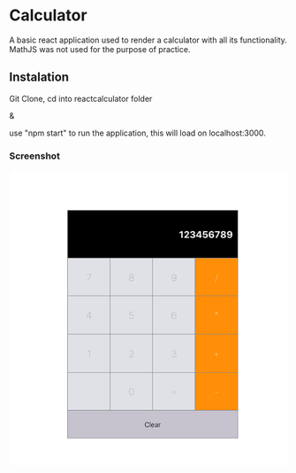 # Calculator

A basic react application used to render a calculator with all its functionality. MathJS was not used for the purpose of practice.

## Instalation

Git Clone, cd into reactcalculator folder

&

use "npm start" to run the application, this will load on localhost:3000.

### Screenshot

![calulator](https://github.com/brainden/reactcalculator/blob/master/src/photos/calculator.png?raw=true)
